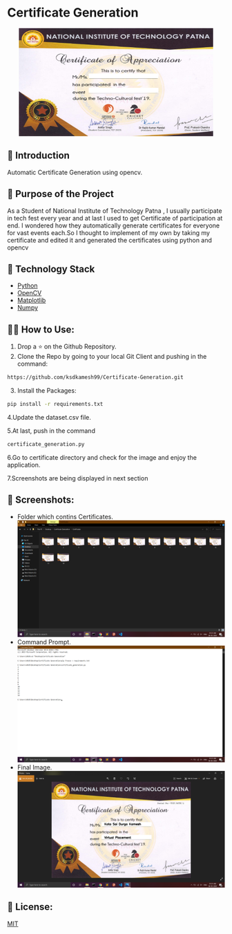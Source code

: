 # Certificate Generation


<p align="center">
  <a href="https://github.com/ksdkamesh99/Certificate-Generation">
    <img src="template_final.png" alt="Logo" width="450" height="250">
  </a>

## 📌 Introduction
Automatic Certificate Generation using opencv.
## 🎯 Purpose of the Project
As a Student of National Institute of Technology Patna , I usually participate in tech fest every year and at last I used to get Certificate of participation at end. I wondered how they 
automatically generate certificates for everyone for vast events each.So I thought to implement of my own by taking my certificate and edited it and generated the certificates using
python and opencv

## 🏁 Technology Stack

* [Python]()
* [OpenCV]()
* [Matplotlib]()
* [Numpy]()

## 🏃‍♂️ How to Use:

1. Drop a ⭐ on the Github Repository. 
2. Clone the Repo by going to your local Git Client and pushing in the command: 

```sh
https://github.com/ksdkamesh99/Certificate-Generation.git
```

3. Install the Packages: 
```sh
pip install -r requirements.txt
```
4.Update the dataset.csv file.  

5.At last, push in the command
```sh
certificate_generation.py
```

6.Go to certificate directory and check for the image and enjoy the application.  

7.Screenshots are being displayed in next section


## 📜 Screenshots:
* Folder which contins Certificates.  
![images folder](folder.png)
* Command Prompt.  
![cmd](cmd.png)
* Final Image.  
![final](final.png)


## 📜 License:
[MIT](https://github.com/ksdkamesh99/Certificate-Generation/blob/master/LICENSE)
